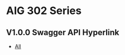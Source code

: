 # AIG 302 Series
## V1.0.0 Swagger API Hyperlink
* [All](https://TPE-TIGER.github.io/AIG302/V1.0.0/#)

